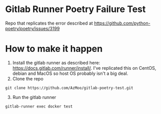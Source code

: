 # Gitlab Runner Poetry Failure Test

Repo that replicates the error described at https://github.com/python-poetry/poetry/issues/3199

# How to make it happen
1) Install the gitlab runner as described here: https://docs.gitlab.com/runner/install/. I've replicated this on CentOS, debian and MacOS so host OS probably isn't a big deal.
2) Clone the repo

```
git clone https://github.com/AzMoo/gitlab-poetry-test.git
```

3) Run the gitlab runner

```
gitlab-runner exec docker test
```


